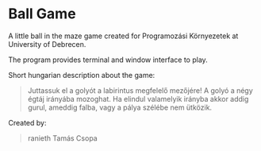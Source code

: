 Ball Game
=========

A little ball in the maze game created for Programozási Környezetek at University of Debrecen.

The program provides terminal and window interface to play.

Short hungarian description about the game:
> Juttassuk el a golyót a labirintus megfelelő mezőjére! A golyó a négy égtáj irányába mozoghat. Ha elindul valamelyik irányba akkor addig gurul, ameddig falba, vagy a pálya szélébe nem ütközik.

Created by:
> ranieth
> Tamás Csopa
